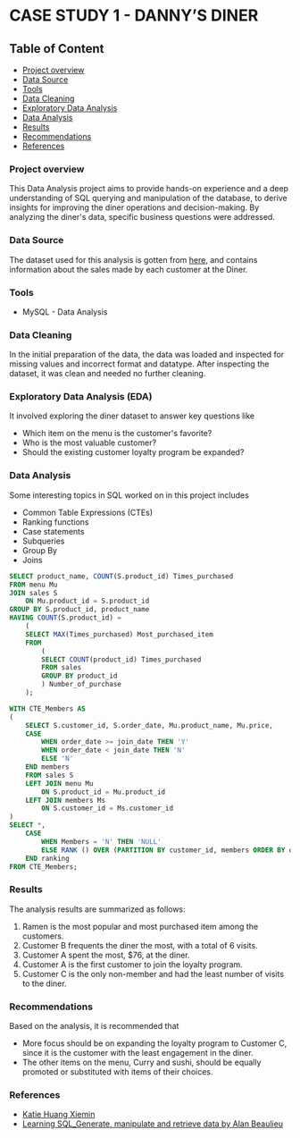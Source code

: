 # CASE STUDY 1 - DANNY’S DINER


## Table of Content
- [Project overview](#project-overview)
- [Data Source](#data-source)
- [Tools](#tools)
- [Data Cleaning](#data-cleaning)
- [Exploratory Data Analysis](#exploratory-data-analysis)
- [Data Analysis](#data-analysis)
- [Results](#results)
- [Recommendations](#recommendations)
- [References](#references)

  
### Project overview
This Data Analysis project aims to provide hands-on experience and a deep understanding of SQL querying and manipulation of the database, to derive insights for improving the diner operations and decision-making. By analyzing the diner's data, specific business questions were addressed.


### Data Source
The dataset used for this analysis is  gotten from [here](https://www.db-fiddle.com/f/2rM8RAnq7h5LLDTzZiRWcd/138), and contains information about the sales made by each customer at the Diner. 


### Tools
- MySQL - Data Analysis


### Data Cleaning
In the initial preparation of the data, the data was loaded and inspected for missing values and incorrect format and datatype. After inspecting the dataset, it was clean and needed no further cleaning.


### Exploratory Data Analysis (EDA)
It involved exploring the diner dataset to answer key questions like
- Which item on the menu is the customer's favorite?
- Who is the most valuable customer?
- Should the existing customer loyalty program be expanded?


### Data Analysis
Some interesting topics in SQL worked on in this project includes
- Common Table Expressions (CTEs)
- Ranking functions
- Case statements
- Subqueries
- Group By
- Joins

```sql
SELECT product_name, COUNT(S.product_id) Times_purchased
FROM menu Mu
JOIN sales S
	ON Mu.product_id = S.product_id
GROUP BY S.product_id, product_name
HAVING COUNT(S.product_id) =
	(
    SELECT MAX(Times_purchased) Most_purchased_item
    FROM 
		(
		SELECT COUNT(product_id) Times_purchased
		FROM sales
		GROUP BY product_id
		) Number_of_purchase
	);
```

```sql
WITH CTE_Members AS
(
	SELECT S.customer_id, S.order_date, Mu.product_name, Mu.price,
	CASE
		WHEN order_date >= join_date THEN 'Y'
		WHEN order_date < join_date THEN 'N'
		ELSE 'N'
	END members
	FROM sales S
	LEFT JOIN menu Mu
		ON S.product_id = Mu.product_id
	LEFT JOIN members Ms
		ON S.customer_id = Ms.customer_id
)
SELECT *,
    CASE 
		WHEN Members = 'N' THEN 'NULL'
		ELSE RANK () OVER (PARTITION BY customer_id, members ORDER BY order_date)
	END ranking
FROM CTE_Members;
```


### Results
The analysis results are summarized as follows:
1. Ramen is the most popular and most purchased item among the customers.
2. Customer B frequents the diner the most, with a total of 6 visits.
3. Customer A spent the most, $76,  at the diner.
4. Customer A is the first customer to join the loyalty program.
5. Customer C is the only non-member and had the least number of visits to the diner.


### Recommendations
Based on the analysis, it is recommended that 
- More focus should be on expanding the loyalty program to Customer C, since it is the customer with the least engagement in the diner.
- The other items on the menu, Curry and sushi, should be equally promoted or substituted with items of their choices.


### References
- [Katie Huang Xiemin](https://medium.com/analytics-vidhya/8-week-sql-challenge-case-study-week-1-dannys-diner-2ba026c897ab)
- [Learning SQL_Generate, manipulate and retrieve data by Alan Beaulieu](https://www.oreilly.com/library/view/learning-sql-3rd/9781492057604/)

